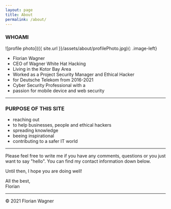 ```yaml
---
layout: page
title: About
permalink: /about/
---
```

### WHOAMI

![profile photo]({{ site.url }}/assets/about/profilePhoto.jpg){: .image-left}  
* Florian Wagner
* CEO of Wagner White Hat Hacking
* Living in the Kotor Bay Area
* Worked as a Project Security Manager and Ethical Hacker
* for Deutsche Telekom from 2016-2021
* Cyber Security Professional with a 
* passion for mobile device and web security

---------  

### PURPOSE OF THIS SITE

* reaching out
* to help businesses, people and ethical hackers
* spreading knowledge
* beeing inspirational
* contributing to a safer IT world

---------

Please feel free to write me if you have any comments, questions or you just want to say "hello". You can find my contact information down below.  
  
Until then, I hope you are doing well!

All the best,  
Florian  
  
---------  
© 2021 Florian Wagner 


<style>
.footer-heading {
  display: none;
}
</style>
<style type="text/css">
    .image-left {
      display: block;
      margin-left: auto;
      margin-right: auto;
      float: left;
}
</style>
